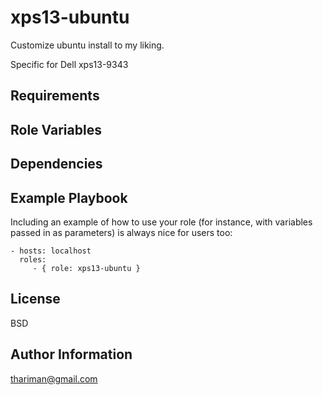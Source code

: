 xps13-ubuntu 
=========

Customize ubuntu install to my liking.

Specific for Dell xps13-9343

Requirements
------------


Role Variables
--------------


Dependencies
------------


Example Playbook
----------------

Including an example of how to use your role (for instance, with variables passed in as parameters) is always nice for users too:

    - hosts: localhost 
      roles:
         - { role: xps13-ubuntu }

License
-------

BSD

Author Information
------------------

thariman@gmail.com

